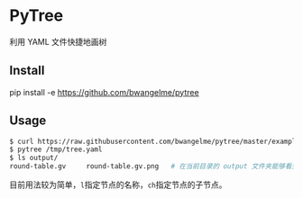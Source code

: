 # PyTree

利用 YAML 文件快捷地画树

## Install

pip install -e https://github.com/bwangelme/pytree

## Usage

```sh
$ curl https://raw.githubusercontent.com/bwangelme/pytree/master/examples/tree/tree.yaml -o /tmp/tree.yaml
$ pytree /tmp/tree.yaml
$ ls output/
round-table.gv     round-table.gv.png   # 在当前目录的 output 文件夹能够看到生成的图片以及 gv 源文件
```

目前用法较为简单，`l`指定节点的名称，`ch`指定节点的子节点。
